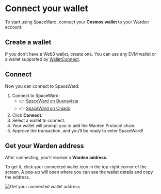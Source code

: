 ﻿---
sidebar_position: 3
---

# Connect your wallet

To start using SpaceWard, connect your **Cosmos wallet** to your Warden account.

## Create a wallet

If you don't have a Web3 wallet, create one. You can use any EVM wallet or a wallet supported by [WalletConnect](https://walletconnect.network).

## Connect

Now you can connect to SpaceWard:

1. Connect to SpaceWard:
   - 👉 [SpaceWard on Buenavista](https://spaceward.buenavista.wardenprotocol.org/)
   - 👉 [SpaceWard on Chiado](https://spaceward.chiado.wardenprotocol.org/)
2. Click **Connect**.    
3. Select a wallet to connect.    
4. Your wallet will prompt you to add the Warden Protocol chain.
5. Approve the transaction, and you'll be ready to enter SpaceWard!

## Get your Warden address

After connecting, you'll receive a **Warden address**.

To get it, click your connected wallet icon in the top-right corner of the screen. A pop-up will open where you can see the wallet details and copy the address.

![Get your connected wallet address](../../static/img/connected-wallet-address.png)
